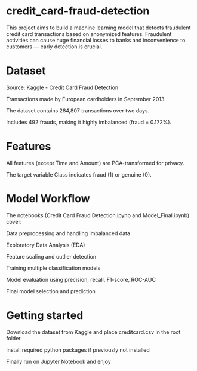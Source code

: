 # credit_card-fraud-detection

This project aims to build a machine learning model that detects fraudulent credit card transactions based on anonymized features. Fraudulent activities can cause huge financial losses to banks and inconvenience to customers — early detection is crucial.



# Dataset
Source: Kaggle - Credit Card Fraud Detection

Transactions made by European cardholders in September 2013.

The dataset contains 284,807 transactions over two days.

Includes 492 frauds, making it highly imbalanced (fraud = 0.172%).

# Features
All features (except Time and Amount) are PCA-transformed for privacy.

The target variable Class indicates fraud (1) or genuine (0).

# Model Workflow
The notebooks (Credit Card Fraud Detection.ipynb and Model_Final.ipynb) cover:

Data preprocessing and handling imbalanced data

Exploratory Data Analysis (EDA)

Feature scaling and outlier detection

Training multiple classification models

Model evaluation using precision, recall, F1-score, ROC-AUC

Final model selection and prediction

# Getting started

Download the dataset from Kaggle and place creditcard.csv in the root folder.

install required python packages if previously not installed

Finally run on Jupyter Notebook and enjoy 
